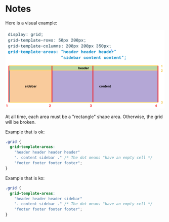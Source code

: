 # Notes

Here is a visual example:

![Example of grip areas](img/Image-011.png)

At all time, each area must be a "rectangle" shape area. Otherwise, the grid will be broken.

Example that is ok:

```css
.grid {
  grid-template-areas:
    "header header header header"
    ". content sidebar ." /* The dot means "have an empty cell */
    "footer footer footer footer";
}
```

Example that is ko:

```css
.grid {
  grid-template-areas:
    "header header header sidebar"
    ". content sidebar ." /* The dot means "have an empty cell */
    "footer footer footer footer";
}
```
